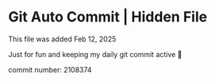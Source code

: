 # Git Auto Commit | Hidden File

This file was added Feb 12, 2025

Just for fun and keeping my daily git commit active 🤪

commit number: 2108374
